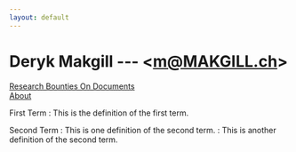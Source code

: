 ```yaml
---
layout: default
---
```


<h1>Deryk Makgill --- 
&lt;<a href="makgill.ch">m@MAKGILL.ch</a>&gt;</h1>

<div class=par>
  <div><div class="pd"><a href="/research-bounties.html">Research Bounties On Documents</a></div> </div>
   <div><div class="pd"><a href="/about">About</a></div> </div>
</div>


First Term
: This is the definition of the first term.

Second Term
: This is one definition of the second term.
: This is another definition of the second term.
